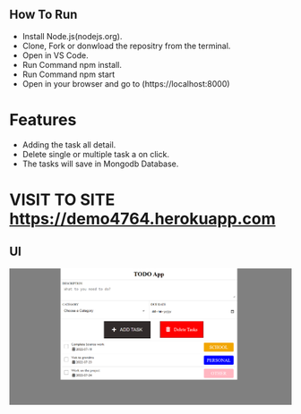 ## How To Run
* Install Node.js(nodejs.org).
* Clone, Fork or donwload the repositry from the terminal.
* Open in VS Code.
* Run Command npm install.
* Run Command npm start
* Open in your browser and go to (https://localhost:8000)

# Features
* Adding the task all detail.
* Delete single or multiple task a on click.
* The tasks will save in Mongodb Database.

# VISIT TO SITE https://demo4764.herokuapp.com

## UI
![](./assests/todoscreenshoot.png)
